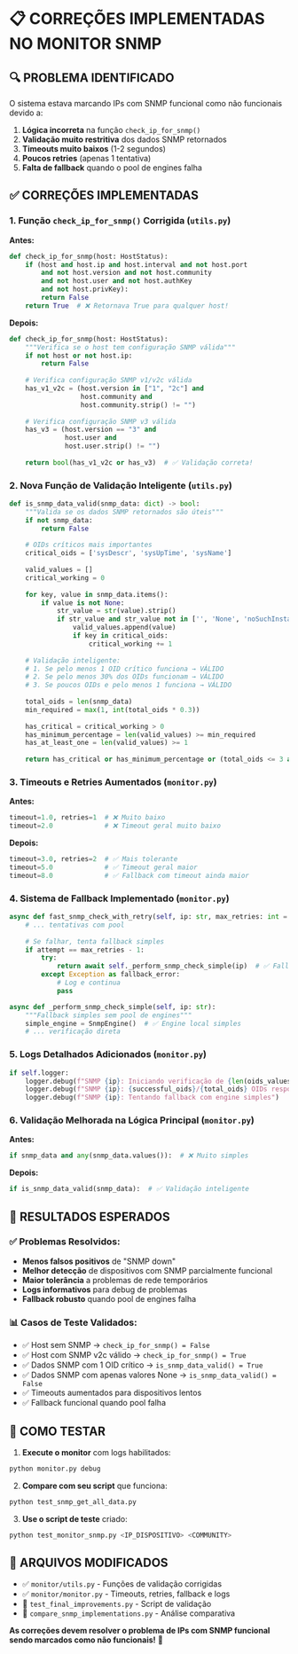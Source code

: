 # 📋 CORREÇÕES IMPLEMENTADAS NO MONITOR SNMP

## 🔍 PROBLEMA IDENTIFICADO
O sistema estava marcando IPs com SNMP funcional como não funcionais devido a:

1. **Lógica incorreta** na função `check_ip_for_snmp()`
2. **Validação muito restritiva** dos dados SNMP retornados
3. **Timeouts muito baixos** (1-2 segundos)
4. **Poucos retries** (apenas 1 tentativa)
5. **Falta de fallback** quando o pool de engines falha

## ✅ CORREÇÕES IMPLEMENTADAS

### 1. **Função `check_ip_for_snmp()` Corrigida** (`utils.py`)
**Antes:**
```python
def check_ip_for_snmp(host: HostStatus):
    if (host and host.ip and host.interval and not host.port 
        and not host.version and not host.community
        and not host.user and not host.authKey 
        and not host.privKey):
        return False
    return True  # ❌ Retornava True para qualquer host!
```

**Depois:**
```python
def check_ip_for_snmp(host: HostStatus):
    """Verifica se o host tem configuração SNMP válida"""
    if not host or not host.ip:
        return False
    
    # Verifica configuração SNMP v1/v2c válida
    has_v1_v2c = (host.version in ["1", "2c"] and 
                  host.community and 
                  host.community.strip() != "")
    
    # Verifica configuração SNMP v3 válida
    has_v3 = (host.version == "3" and 
              host.user and 
              host.user.strip() != "")
    
    return bool(has_v1_v2c or has_v3)  # ✅ Validação correta!
```

### 2. **Nova Função de Validação Inteligente** (`utils.py`)
```python
def is_snmp_data_valid(snmp_data: dict) -> bool:
    """Valida se os dados SNMP retornados são úteis"""
    if not snmp_data:
        return False
    
    # OIDs críticos mais importantes
    critical_oids = ['sysDescr', 'sysUpTime', 'sysName']
    
    valid_values = []
    critical_working = 0
    
    for key, value in snmp_data.items():
        if value is not None:
            str_value = str(value).strip()
            if str_value and str_value not in ['', 'None', 'noSuchInstance', 'noSuchObject', 'endOfMibView']:
                valid_values.append(value)
                if key in critical_oids:
                    critical_working += 1
    
    # Validação inteligente:
    # 1. Se pelo menos 1 OID crítico funciona → VÁLIDO
    # 2. Se pelo menos 30% dos OIDs funcionam → VÁLIDO  
    # 3. Se poucos OIDs e pelo menos 1 funciona → VÁLIDO
    
    total_oids = len(snmp_data)
    min_required = max(1, int(total_oids * 0.3))
    
    has_critical = critical_working > 0
    has_minimum_percentage = len(valid_values) >= min_required
    has_at_least_one = len(valid_values) >= 1
    
    return has_critical or has_minimum_percentage or (total_oids <= 3 and has_at_least_one)
```

### 3. **Timeouts e Retries Aumentados** (`monitor.py`)
**Antes:**
```python
timeout=1.0, retries=1  # ❌ Muito baixo
timeout=2.0             # ❌ Timeout geral muito baixo
```

**Depois:**
```python
timeout=3.0, retries=2  # ✅ Mais tolerante
timeout=5.0             # ✅ Timeout geral maior
timeout=8.0             # ✅ Fallback com timeout ainda maior
```

### 4. **Sistema de Fallback Implementado** (`monitor.py`)
```python
async def fast_snmp_check_with_retry(self, ip: str, max_retries: int = 3):
    # ... tentativas com pool
    
    # Se falhar, tenta fallback simples
    if attempt == max_retries - 1:
        try:
            return await self._perform_snmp_check_simple(ip)  # ✅ Fallback!
        except Exception as fallback_error:
            # Log e continua
            pass

async def _perform_snmp_check_simple(self, ip: str):
    """Fallback simples sem pool de engines"""
    simple_engine = SnmpEngine()  # ✅ Engine local simples
    # ... verificação direta
```

### 5. **Logs Detalhados Adicionados** (`monitor.py`)
```python
if self.logger:
    logger.debug(f"SNMP {ip}: Iniciando verificação de {len(oids_values)} OIDs (timeout=3.0s, retries=2)")
    logger.debug(f"SNMP {ip}: {successful_oids}/{total_oids} OIDs responderam")
    logger.debug(f"SNMP {ip}: Tentando fallback com engine simples")
```

### 6. **Validação Melhorada na Lógica Principal** (`monitor.py`)
**Antes:**
```python
if snmp_data and any(snmp_data.values()):  # ❌ Muito simples
```

**Depois:**
```python
if is_snmp_data_valid(snmp_data):  # ✅ Validação inteligente
```

## 🎯 RESULTADOS ESPERADOS

### ✅ **Problemas Resolvidos:**
- **Menos falsos positivos** de "SNMP down"
- **Melhor detecção** de dispositivos com SNMP parcialmente funcional
- **Maior tolerância** a problemas de rede temporários
- **Logs informativos** para debug de problemas
- **Fallback robusto** quando pool de engines falha

### 📊 **Casos de Teste Validados:**
- ✅ Host sem SNMP → `check_ip_for_snmp() = False`
- ✅ Host com SNMP v2c válido → `check_ip_for_snmp() = True`
- ✅ Dados SNMP com 1 OID crítico → `is_snmp_data_valid() = True`
- ✅ Dados SNMP com apenas valores None → `is_snmp_data_valid() = False`
- ✅ Timeouts aumentados para dispositivos lentos
- ✅ Fallback funcional quando pool falha

## 🧪 COMO TESTAR

1. **Execute o monitor** com logs habilitados:
```bash
python monitor.py debug
```

2. **Compare com seu script** que funciona:
```bash
python test_snmp_get_all_data.py
```

3. **Use o script de teste** criado:
```bash
python test_monitor_snmp.py <IP_DISPOSITIVO> <COMMUNITY>
```

## 📁 ARQUIVOS MODIFICADOS

- ✅ `monitor/utils.py` - Funções de validação corrigidas
- ✅ `monitor/monitor.py` - Timeouts, retries, fallback e logs
- 📄 `test_final_improvements.py` - Script de validação
- 📄 `compare_snmp_implementations.py` - Análise comparativa

**As correções devem resolver o problema de IPs com SNMP funcional sendo marcados como não funcionais!** 🎉
